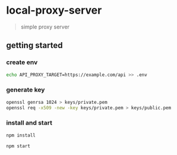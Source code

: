 # local-proxy-server
> simple proxy server

## getting started

### create env

```sh
echo API_PROXY_TARGET=https://example.com/api >> .env
```

### generate key

```sh
openssl genrsa 1024 > keys/private.pem
openssl req -x509 -new -key keys/private.pem > keys/public.pem
```

### install and start

```sh
npm install

npm start
```
